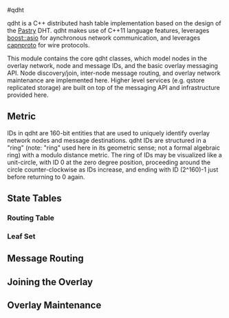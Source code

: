 #qdht

qdht is a C++ distributed hash table implementation based on the design of the [Pastry](http://research.microsoft.com/en-us/um/people/antr/PAST/pastry.pdf) DHT.  qdht makes use of C++11 language features, leverages [boost::asio](http://www.boost.org/doc/libs/master/doc/html/boost_asio/overview.html) for aynchronous network communication, and leverages [capnproto](https://capnproto.org) for wire protocols.

This module contains the core qdht classes, which model nodes in the overlay network, node and message IDs, and the basic overlay messaging API.  Node discovery/join, inter-node message routing, and overlay network maintenance are implemented here.  Higher level services (e.g. qstore replicated storage) are built on top of the messaging API and infrastructure provided here.

## Metric

IDs in qdht are 160-bit entities that are used to uniquely identify overlay network nodes and message destinations.  qdht IDs are structured in a "ring" (note: "ring" used here in its geometric sense; not a formal algebraic ring) with a modulo distance metric.  The ring of IDs may be visualized like a unit-circle, with ID 0 at the zero degree position, proceeding around the circle counter-clockwise as IDs increase, and ending with ID (2^160)-1 just before returning to 0 again.

## State Tables

### Routing Table

### Leaf Set

## Message Routing

## Joining the Overlay

## Overlay Maintenance

